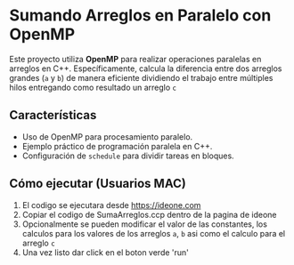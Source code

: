 # Sumando Arreglos en Paralelo con OpenMP

Este proyecto utiliza **OpenMP** para realizar operaciones paralelas en arreglos en C++. Específicamente, calcula la diferencia entre dos arreglos grandes (`a` y `b`) de manera eficiente dividiendo el trabajo entre múltiples hilos entregando como resultado un arreglo `c` 

## Características
- Uso de OpenMP para procesamiento paralelo.
- Ejemplo práctico de programación paralela en C++.
- Configuración de `schedule` para dividir tareas en bloques.

## Cómo ejecutar (Usuarios MAC)
1. El codigo se ejecutara desde https://ideone.com
2. Copiar el codigo de SumaArreglos.ccp dentro de la pagina de ideone
3. Opcionalmente se pueden modificar el valor de las constantes, los calculos para los valores de los arreglos `a`, `b` asi como el calculo para el arreglo `c`
4. Una vez listo dar click en el boton verde 'run'
